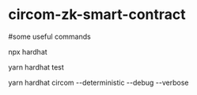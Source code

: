 # circom-zk-smart-contract

#some useful commands

npx hardhat

yarn hardhat test

yarn hardhat circom --deterministic --debug --verbose

